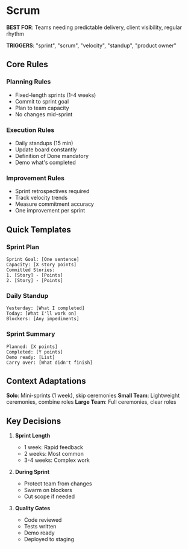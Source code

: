 # Scrum

**BEST FOR**: Teams needing predictable delivery, client visibility, regular rhythm

**TRIGGERS**: "sprint", "scrum", "velocity", "standup", "product owner"

## Core Rules

### Planning Rules

- Fixed-length sprints (1-4 weeks)
- Commit to sprint goal
- Plan to team capacity
- No changes mid-sprint

### Execution Rules

- Daily standups (15 min)
- Update board constantly
- Definition of Done mandatory
- Demo what's completed

### Improvement Rules

- Sprint retrospectives required
- Track velocity trends
- Measure commitment accuracy
- One improvement per sprint

## Quick Templates

### Sprint Plan

```
Sprint Goal: [One sentence]
Capacity: [X story points]
Committed Stories:
1. [Story] - [Points]
2. [Story] - [Points]
```

### Daily Standup

```
Yesterday: [What I completed]
Today: [What I'll work on]
Blockers: [Any impediments]
```

### Sprint Summary

```
Planned: [X points]
Completed: [Y points]
Demo ready: [List]
Carry over: [What didn't finish]
```

## Context Adaptations

**Solo**: Mini-sprints (1 week), skip ceremonies **Small Team**: Lightweight ceremonies, combine
roles **Large Team**: Full ceremonies, clear roles

## Key Decisions

1. **Sprint Length**
   - 1 week: Rapid feedback
   - 2 weeks: Most common
   - 3-4 weeks: Complex work

2. **During Sprint**
   - Protect team from changes
   - Swarm on blockers
   - Cut scope if needed

3. **Quality Gates**
   - Code reviewed
   - Tests written
   - Demo ready
   - Deployed to staging

